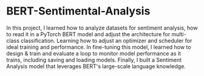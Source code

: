 # BERT-Sentimental-Analysis

In this project, I learned how to analyze datasets for sentiment analysis, how to read it in a PyTorch BERT model and adjust the architecture for multi-class classification. Learning how to adjust an optimizer and scheduler for ideal training and performance. In fine-tuning this model, I learned how to design & train and evaluate a loop to monitor model performance as it trains, including saving and loading models. Finally, I built a Sentiment Analysis model that leverages BERT's large-scale language knowledge.
